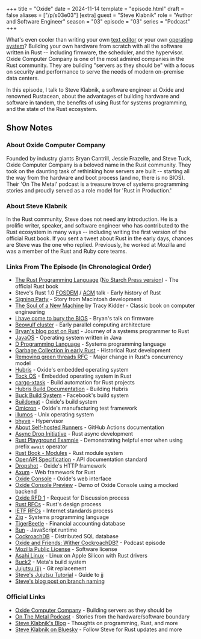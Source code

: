 +++
title = "Oxide"
date = 2024-11-14
template = "episode.html"
draft = false
aliases = ["/p/s03e03"]
[extra]
guest = "Steve Klabnik"
role = "Author and Software Engineer"
season = "03"
episode = "03"
series = "Podcast"
+++

What's even cooler than writing your own [text editor](/podcast/s03e01-zed/) or your own [operating system](/podcast/s02e07-system76/)? Building your own hardware from scratch with all the software written in Rust -- including firmware, the scheduler, and the hypervisor. 
Oxide Computer Company is one of the most admired companies in the Rust community. They are building "servers as they should be" with a focus on security and performance to serve the needs of modern on-premise data centers.

In this episode, I talk to Steve Klabnik, a software engineer at Oxide and renowned Rustacean, about the advantages of building hardware and software in tandem, the benefits of using Rust for systems programming, and the state of the Rust ecosystem. 

<!-- more -->

## Show Notes

### About Oxide Computer Company

Founded by industry giants Bryan Cantrill, Jessie Frazelle, and Steve Tuck, Oxide Computer Company is a beloved name in the Rust community. They took on the daunting task of rethinking how servers are built -- starting all the way from the hardware and boot process (and no, there is no BIOS).
Their 'On The Metal' podcast is a treasure trove of systems programming stories and proudly served as a role model for 'Rust in Production.'

### About Steve Klabnik

In the Rust community, Steve does not need any introduction. He is a prolific writer, speaker, and software engineer who has contributed to the Rust ecosystem in many ways -- including writing the first version of the official Rust book. If you sent a tweet about Rust in the early days, chances are Steve was the one who replied. Previously, he worked at Mozilla and was a member of the Rust and Ruby core teams. 

### Links From The Episode (In Chronological Order)

- [The Rust Programming Language](https://doc.rust-lang.org/book/) ([No Starch Press version](https://nostarch.com/Rust)) - The official Rust book
- Steve's Rust 1.0 [FOSDEM](https://archive.fosdem.org/2015/schedule/event/the_story_of_rust/) / [ACM](https://www.youtube.com/watch?v=79PSagCD_AY) talk - Early history of Rust
- [Signing Party](https://folklore.org/Signing_Party.html?sort=date) - Story from Macintosh development
- [The Soul of a New Machine](https://en.wikipedia.org/wiki/The_Soul_of_a_New_Machine) by Tracy Kidder - Classic book on computer engineering
- [I have come to bury the BIOS](https://www.osfc.io/2022/talks/i-have-come-to-bury-the-bios-not-to-open-it-the-need-for-holistic-systems/) - Bryan's talk on firmware
- [Beowulf cluster](https://en.wikipedia.org/wiki/Beowulf_cluster) - Early parallel computing architecture
- [Bryan's blog post on Rust](https://bcantrill.dtrace.org/2018/09/18/falling-in-love-with-rust/) - Journey of a systems programmer to Rust
- [JavaOS](https://en.wikipedia.org/wiki/JavaOS) - Operating system written in Java
- [D Programming Language](https://dlang.org/) - Systems programming language
- [Garbage Collection in early Rust](https://pcwalton.github.io/_posts/2013-06-02-removing-garbage-collection-from-the-rust-language.html) - Historical Rust development
- [Removing green threads RFC](https://github.com/rust-lang/rfcs/blob/master/text/0230-remove-runtime.md) - Major change in Rust's concurrency model
- [Hubris](https://github.com/oxidecomputer/hubris) - Oxide's embedded operating system
- [Tock OS](https://tockos.org/) - Embedded operating system in Rust
- [cargo-xtask](https://github.com/matklad/cargo-xtask) - Build automation for Rust projects
- [Hubris Build Documentation](https://github.com/oxidecomputer/hubris#build) - Building Hubris
- [Buck Build System](https://buck.build/) - Facebook's build system
- [Buildomat](https://github.com/oxidecomputer/buildomat) - Oxide's build system
- [Omicron](https://github.com/oxidecomputer/omicron) - Oxide's manufacturing test framework
- [illumos](https://illumos.org/) - Unix operating system
- [bhyve](https://bhyve.org/) - Hypervisor
- [About Self-hosted Runners](https://docs.github.com/en/actions/hosting-your-own-runners/managing-self-hosted-runners/about-self-hosted-runners) - GitHub Actions documentation
- [Async Drop Initiative](https://rust-lang.github.io/async-fundamentals-initiative/roadmap/async_drop.html) - Rust async development
- [Rust Playground Example](https://play.rust-lang.org/?version=stable&mode=debug&edition=2021&code=async+fn+f()+%7B%0A++++await+f()%0A%7D) - Demonstrating helpful error when using prefix `await` operator
- [Rust Book - Modules](https://doc.rust-lang.org/book/ch07-02-defining-modules-to-control-scope-and-privacy.html) - Rust module system
- [OpenAPI Specification](https://swagger.io/specification/) - API documentation standard
- [Dropshot](https://github.com/oxidecomputer/dropshot/) - Oxide's HTTP framework
- [Axum](https://github.com/tokio-rs/axum) - Web framework for Rust
- [Oxide Console](https://github.com/oxidecomputer/console) - Oxide's web interface
- [Oxide Console Preview](https://console-preview.oxide.computer/projects) - Demo of Oxide Console using a mocked backend
- [Oxide RFD 1](https://rfd.shared.oxide.computer/rfd/0001) - Request for Discussion process
- [Rust RFCs](https://rust-lang.github.io/rfcs/) - Rust's design process
- [IETF RFCs](https://en.wikipedia.org/wiki/Request_for_Comments) - Internet standards process
- [Zig](https://ziglang.org/) - Systems programming language
- [TigerBeetle](https://tigerbeetle.com/) - Financial accounting database
- [Bun](https://bun.sh/) - JavaScript runtime
- [CockroachDB](https://www.cockroachlabs.com/) - Distributed SQL database
- [Oxide and Friends: Wither CockroachDB?](https://oxide.computer/podcasts/oxide-and-friends/2052742) - Podcast episode
- [Mozilla Public License](https://choosealicense.com/licenses/mpl-2.0/) - Software license
- [Asahi Linux](https://asahilinux.org/) - Linux on Apple Silicon with Rust drivers
- [Buck2](https://buck2.build/) - Meta's build system
- [Jujutsu (jj)](https://martinvonz.github.io/jj/) - Git replacement
- [Steve's Jujutsu Tutorial](https://steveklabnik.github.io/jujutsu-tutorial/introduction/introduction.html) - Guide to jj
- [Steve's blog post on branch naming](https://steveklabnik.com/writing/against-names/)

### Official Links

- [Oxide Computer Company](https://oxide.computer/) - Building servers as they should be
- [On The Metal Podcast](https://oxide.computer/podcasts/on-the-metal) - Stories from the hardware/software boundary
- [Steve Klabnik's Blog](https://words.steveklabnik.com/) - Thoughts on programming, Rust, and more
- [Steve Klabnik on Bluesky](https://bsky.app/profile/steveklabnik.com) - Follow Steve for Rust updates and more
